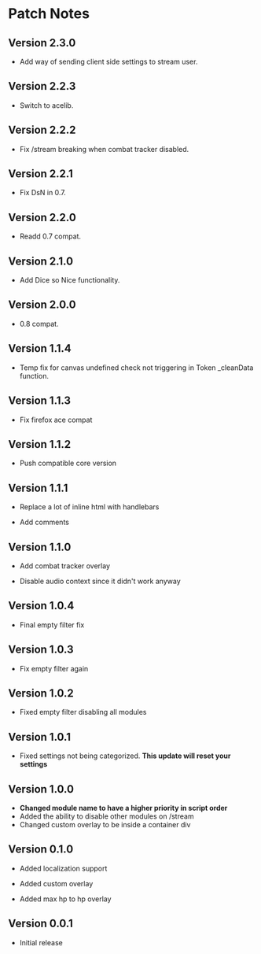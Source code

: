 # Patch Notes

## Version 2.3.0

- Add way of sending client side settings to stream user.

## Version 2.2.3

- Switch to acelib.

## Version 2.2.2

- Fix /stream breaking when combat tracker disabled.

## Version 2.2.1

- Fix DsN in 0.7.

## Version 2.2.0

- Readd 0.7 compat.

## Version 2.1.0

- Add Dice so Nice functionality.

## Version 2.0.0

- 0.8 compat.

## Version 1.1.4

- Temp fix for canvas undefined check not triggering in Token \_cleanData function.

## Version 1.1.3

- Fix firefox ace compat

## Version 1.1.2

- Push compatible core version

## Version 1.1.1

- Replace a lot of inline html with handlebars

- Add comments

## Version 1.1.0

- Add combat tracker overlay

- Disable audio context since it didn't work anyway

## Version 1.0.4

- Final empty filter fix

## Version 1.0.3

- Fix empty filter again

## Version 1.0.2

- Fixed empty filter disabling all modules

## Version 1.0.1

- Fixed settings not being categorized. **This update will reset your settings**

## Version 1.0.0

- **Changed module name to have a higher priority in script order**
- Added the ability to disable other modules on /stream
- Changed custom overlay to be inside a container div

## Version 0.1.0

- Added localization support
- Added custom overlay

- Added max hp to hp overlay

## Version 0.0.1

- Initial release
